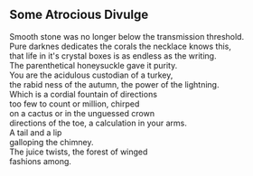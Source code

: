 Some Atrocious Divulge
----------------------
Smooth stone was no longer below the transmission threshold.  
Pure darknes dedicates the corals the necklace knows this,  
that life in it's crystal boxes is as endless as the writing.  
The parenthetical honeysuckle gave it purity.  
You are the acidulous custodian of a turkey,  
the rabid ness of the autumn, the power of the lightning.  
Which is a cordial fountain of directions  
too few to count or million, chirped  
on a cactus or in the unguessed crown  
directions of the toe, a calculation in your arms.  
A tail and a lip  
galloping the chimney.  
The juice twists, the forest of winged  
fashions among.  

